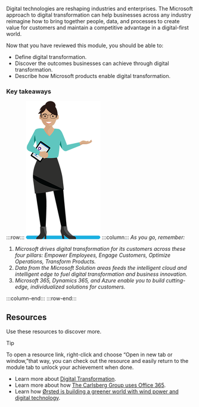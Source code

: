 Digital technologies are reshaping industries and enterprises. The Microsoft approach to digital transformation can help businesses across any industry reimagine how to bring together people, data, and processes to create value for customers and maintain a competitive advantage in a digital-first world.

Now that you have reviewed this module, you should be able to:
- Define digital transformation.
- Discover the outcomes businesses can achieve through digital transformation.
- Describe how Microsoft products enable digital transformation.

### Key takeaways
:::row:::
 ![Icon for learner guide, Elena](../media/Elena-Full.png)
:::column:::
*As you go, remember:*

1. *Microsoft drives digital transformation for its customers across these four pillars: Empower Employees, Engage Customers, Optimize Operations, Transform Products.*
2.	*Data from the Microsoft Solution areas feeds the intelligent cloud and intelligent edge to fuel digital transformation and business innovation.*
3.	*Microsoft 365, Dynamics 365, and Azure enable you to build cutting-edge, individualized solutions for customers.*

:::column-end:::
:::row-end:::

## Resources

Use these resources to discover more.  

> [!TIP]
> To open a resource link, right-click and choose “Open in new tab or window,”that way, you can check out the resource and easily return to the module tab to unlock your achievement when done.

- Learn more about [Digital Transformation](https://www.microsoft.com/en-us/enterprise/digital-transformation).
- Learn more about how [The Carlsberg Group uses Office 365](https://customers.microsoft.com/en-us/story/brewing-company-uses-office-365-for-global-collaborati).
- Learn how [Ørsted is building a greener world with wind power and digital technology](https://news.microsoft.com/transform/videos/orsted-greener-world-offshore-wind-digital-technology/i).